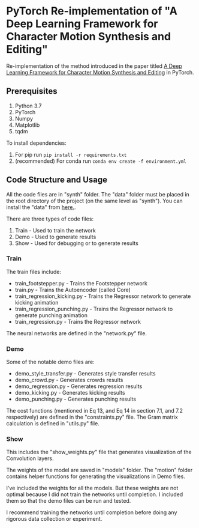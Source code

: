 # PyTorch Re-implementation of "A Deep Learning Framework for Character Motion Synthesis and Editing"

Re-implementation of the method introduced in the paper titled [A Deep Learning Framework for Character Motion Synthesis and Editing](https://theorangeduck.com/page/deep-learning-framework-character-motion-synthesis-and-editing) in PyTorch.

## Prerequisites
1. Python 3.7
2. PyTorch
3. Numpy
4. Matplotlib
5. tqdm

To install dependencies:
1. For pip run `pip install -r requirements.txt`
2. (recommended) For conda run `conda env create -f environment.yml`

## Code Structure and Usage
All the code files are in "synth" folder. The "data" folder must be placed in 
the root directory of the project (on the same level as "synth"). You can install 
the "data" from [here.](http://theorangeduck.com/media/uploads/other_stuff/motionsynth_data.zip).

There are three types of code files:
1. Train - Used to train the network
2. Demo - Used to generate results
3. Show - Used for debugging or to generate results

### Train
The train files include:
- train_footstepper.py - Trains the Footstepper network
- train.py - Trains the Autoencoder (called Core)
- train_regression_kicking.py - Trains the Regressor network to generate kicking animation
- train_regression_punching.py - Trains the Regressor network to generate punching animation
- train_regression.py - Trains the Regressor network

The neural networks are defined in the "network.py" file.

### Demo
Some of the notable demo files are:
- demo_style_transfer.py - Generates style transfer results
- demo_crowd.py - Generates crowds results
- demo_regression.py - Generates regression results
- demo_kicking.py - Generates kicking results
- demo_punching.py - Generates punching results

The cost functions (mentioned in Eq 13, and Eq 14 in section 7.1, and 7.2 respectively) 
are defined in the "constraints.py" file. The Gram matrix calculation is defined
in "utils.py" file.

### Show
This includes the "show_weights.py" file that generates visualization of the
Convolution layers. 

The weights of the model are saved in "models" folder. The "motion" folder 
contains helper functions for generating the visualizations in Demo files.

I've included the weights for all the models. But these weights are not optimal 
because I did not train the networks until completion. I included them so that
the demo files can be run and tested.

I recommend training the networks until completion before doing any rigorous 
data collection or experiment.
